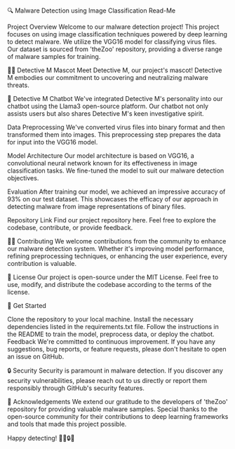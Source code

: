 🔍 Malware Detection using Image Classification Read-Me

Project Overview
Welcome to our malware detection project! This project focuses on using image classification techniques powered by deep learning to detect malware. We utilize the VGG16 model for classifying virus files. Our dataset is sourced from 'theZoo' repository, providing a diverse range of malware samples for training.

🕵️‍♂️ Detective M Mascot
Meet Detective M, our project's mascot! Detective M embodies our commitment to uncovering and neutralizing malware threats.

🤖 Detective M Chatbot
We've integrated Detective M's personality into our chatbot using the Llama3 open-source platform. Our chatbot not only assists users but also shares Detective M's keen investigative spirit.

Data Preprocessing
We've converted virus files into binary format and then transformed them into images. This preprocessing step prepares the data for input into the VGG16 model.

Model Architecture
Our model architecture is based on VGG16, a convolutional neural network known for its effectiveness in image classification tasks. We fine-tuned the model to suit our malware detection objectives.

Evaluation
After training our model, we achieved an impressive accuracy of 93% on our test dataset. This showcases the efficacy of our approach in detecting malware from image representations of binary files.

Repository Link
Find our project repository here. Feel free to explore the codebase, contribute, or provide feedback.

👨‍💻 Contributing
We welcome contributions from the community to enhance our malware detection system. Whether it's improving model performance, refining preprocessing techniques, or enhancing the user experience, every contribution is valuable.

📝 License
Our project is open-source under the MIT License. Feel free to use, modify, and distribute the codebase according to the terms of the license.

🚀 Get Started

Clone the repository to your local machine.
Install the necessary dependencies listed in the requirements.txt file.
Follow the instructions in the README to train the model, preprocess data, or deploy the chatbot.
Feedback
We're committed to continuous improvement. If you have any suggestions, bug reports, or feature requests, please don't hesitate to open an issue on GitHub.

🔒 Security
Security is paramount in malware detection. If you discover any security vulnerabilities, please reach out to us directly or report them responsibly through GitHub's security features.

🌟 Acknowledgements
We extend our gratitude to the developers of 'theZoo' repository for providing valuable malware samples. Special thanks to the open-source community for their contributions to deep learning frameworks and tools that made this project possible.

Happy detecting! 🕵️‍♂️🔒🚀






